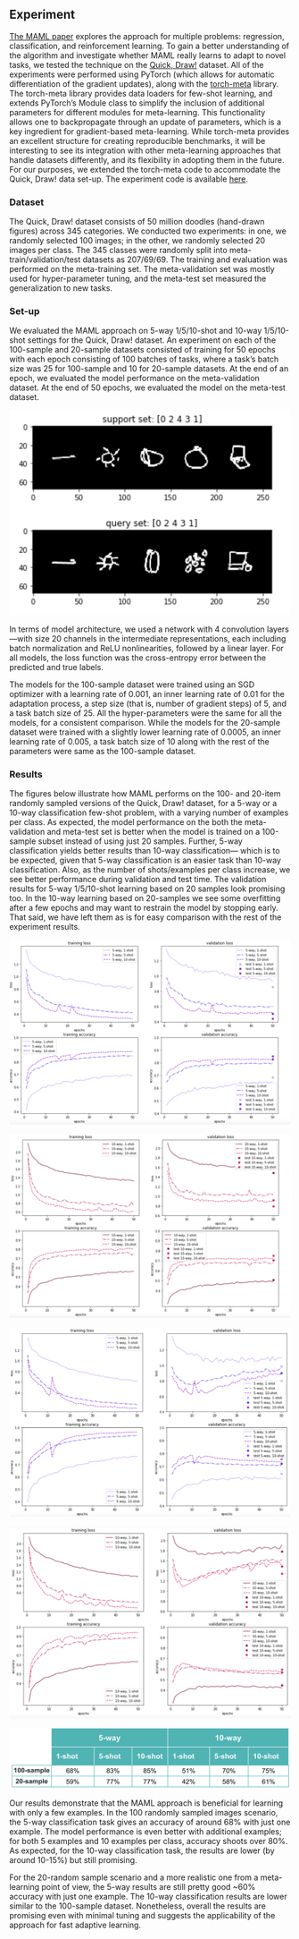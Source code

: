 ## Experiment

[The MAML paper](https://arxiv.org/pdf/1703.03400.pdf) explores the approach for multiple problems: regression, classification, and reinforcement
learning. To gain a better understanding of the algorithm and investigate whether MAML really learns to adapt to novel tasks, we tested the 
technique on the [Quick, Draw!](https://quickdraw.withgoogle.com/data) dataset. All of the experiments were performed using PyTorch (which allows 
for automatic differentiation of the gradient updates), along with the [torch-meta](https://github.com/tristandeleu/pytorch-meta) library. The 
torch-meta library provides data loaders for few-shot learning, and extends PyTorch’s Module class to simplify the inclusion of additional 
parameters for different modules for meta-learning. This functionality allows one to backpropagate through an update of parameters, which is a key 
ingredient for gradient-based meta-learning. While torch-meta provides an excellent structure for creating reproducible benchmarks, it will be 
interesting to see its integration with other meta-learning approaches that handle datasets differently, and its flexibility in adopting them in 
the future. For our purposes, we extended the torch-meta code to accommodate the Quick, Draw! data set-up. The experiment code is available 
[here]().

### Dataset

The Quick, Draw! dataset consists of 50 million doodles (hand-drawn figures) across 345 categories. We conducted two experiments: in one, we 
randomly selected 100 images; in the other, we randomly selected 20 images per class. The 345 classes were randomly split into 
meta-train/validation/test datasets as 207/69/69. The training and evaluation was performed on the meta-training set. The meta-validation set was 
mostly used for hyper-parameter tuning, and the meta-test set measured the generalization to new tasks.

### Set-up

We evaluated the MAML approach on 5-way 1/5/10-shot and 10-way 1/5/10-shot settings for the Quick, Draw! dataset. An experiment on each of the 
100-sample and 20-sample datasets consisted of training for 50 epochs with each epoch consisting of 100 batches of tasks, where a task’s batch 
size was 25 for 100-sample and 10 for 20-sample datasets. At the end of an epoch, we evaluated the model performance on the meta-validation dataset. At the end of 50 epochs, we evaluated the 
model on the meta-test dataset.

![Figure 9: 5-way, 1-shot episode example](figures/9.png)

In terms of model architecture, we used a network with 4 convolution layers—with size 20 channels in the intermediate representations, each 
including batch normalization and ReLU nonlinearities, followed by a linear layer. For all models, the loss function was the cross-entropy error between the predicted and true labels.

The models for the 100-sample dataset were trained using an SGD optimizer with a learning rate of 0.001, an inner learning rate of 0.01 for the 
adaptation process, a step size (that is, number of gradient steps) of 5, and a task batch size of 25. All the hyper-parameters were the same for 
all the models, for a consistent comparison. While the models for the 20-sample dataset were trained with a slightly lower learning rate of 0.0005, an inner learning rate of 0.005,  a task batch size of 10 along with the rest of the parameters were same as the 100-sample dataset.

### Results

The figures below illustrate how MAML performs on the 100- and 20-item randomly sampled versions of the Quick, Draw! dataset, for a 5-way or a 
10-way classification few-shot problem, with a varying number of examples per class. As expected, the model performance on the both the 
meta-validation and meta-test set is better when the model is trained on a 100-sample subset instead of using just 20 samples. Further, 
5-way classification yields better results 
than 10-way classification— which is to be expected, given that 5-way classification is an easier task than 10-way classification. Also, as the 
number of shots/examples per class increase, we see better performance during validation and test time. The validation results for 5-way 
1/5/10-shot learning based on 20 samples look promising too. In the 10-way learning based on 20-samples we see some overfitting after a few epochs and may want to restrain the model by stopping early. That said, we have left them as is for easy comparison with the rest of the experiment results.

![Figure 10. 5-way, 1/5/10-shot results based on 100 random sampled images](figures/10.png)

![Figure 11. 10-way, 1/5/10-shot results based on 100 random sampled images](figures/11.png)

![Figure 12. 5-way, 1/5/10-shot results based on 20 random sampled images](figures/12.png)

![Figure 13. 10-way, 1/5/10-shot results based on 20 random sampled images](figures/13.png)

![Figure 14. Meta-test dataset results](figures/14.png)

Our results demonstrate that the MAML approach is beneficial for learning with only a few examples. In the 100 randomly sampled images scenario, 
the 5-way classification task gives an accuracy of around 68% with just one example. The model performance is 
even better with additional examples; for both 5 examples and 10 examples per class, accuracy shoots over 80%. As expected, for the 10-way 
classification task, the results are lower (by around 10-15%) but still promising. 

For the 20-random sample scenario and a more realistic one from a meta-learning point of view, the 5-way results are still pretty good ~60% accuracy with just one example. The 10-way classification results are lower similar to the 100-sample dataset. Nonetheless, overall the results are promising even with minimal tuning and suggests the applicability of the approach for fast adaptive learning.
